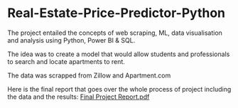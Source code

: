 # Real-Estate-Price-Predictor-Python
<p> 
The project entailed the concepts of web scraping, ML, data visualisation and analysis using Python, Power BI & SQL.

The idea was to create a model that would allow students and professionals to search and locate apartments to rent.

The data was scrapped from Zillow and Apartment.com

Here is the final report that goes over the whole process of project including the data and the results: [Final Project Report.pdf](https://github.com/AtharvaDharia0732/Real-Estate-Price-Predictor-Python/blob/main/Final%20Project%20Report.pdf)</a>

</p>
